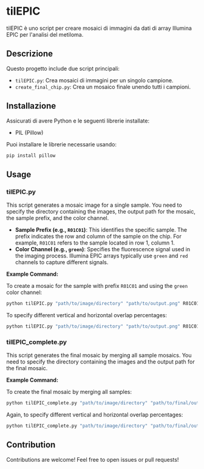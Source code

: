 # tilEPIC

tilEPIC è uno script per creare mosaici di immagini da dati di array Illumina EPIC per l'analisi del metiloma.

## Descrizione

Questo progetto include due script principali:
- `tilEPIC.py`: Crea mosaici di immagini per un singolo campione.
- `create_final_chip.py`: Crea un mosaico finale unendo tutti i campioni.

## Installazione

Assicurati di avere Python e le seguenti librerie installate:
- PIL (Pillow)

Puoi installare le librerie necessarie usando:
```sh
pip install pillow
```
## Usage

### tilEPIC.py

This script generates a mosaic image for a single sample. You need to specify the directory containing the images, the output path for the mosaic, the sample prefix, and the color channel.

- **Sample Prefix (e.g., `R01C01`)**: This identifies the specific sample. The prefix indicates the row and column of the sample on the chip. For example, `R01C01` refers to the sample located in row 1, column 1.
- **Color Channel (e.g., `green`)**: Specifies the fluorescence signal used in the imaging process. Illumina EPIC arrays typically use `green` and `red` channels to capture different signals.

**Example Command:**

To create a mosaic for the sample with prefix `R01C01` and using the `green` color channel:

```sh
python tilEPIC.py "path/to/image/directory" "path/to/output.png" R01C01 green
```
To specify different vertical and horizontal overlap percentages:

```sh
python tilEPIC.py "path/to/image/directory" "path/to/output.png" R01C01 green --vertical_shift_percent 0.6 --horizontal_shift_percent 0.05
```

### tilEPIC_complete.py

This script generates the final mosaic by merging all sample mosaics. You need to specify the directory containing the images and the output path for the final mosaic.

**Example Command:**

To create the final mosaic by merging all samples:

```sh
python tilEPIC_complete.py "path/to/image/directory" "path/to/final/output.png"
```

Again, to specify different vertical and horizontal overlap percentages:

```sh
python tilEPIC_complete.py "path/to/image/directory" "path/to/final/output.png" --vertical_shift_percent 0.6 --horizontal_shift_percent 0.05
```

## Contribution

Contributions are welcome! Feel free to open issues or pull requests!
